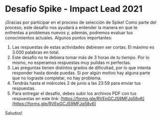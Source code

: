 # Desafío Spike - Impact Lead 2021
¡Gracias por participar en el proceso de selección de Spike! Como parte del proceso, este desafío nos ayudará a entender la manera en que te enfrentas a problemas nuevos y, además, podremos evaluar tus conocimientos actuales. Algunos puntos importantes:

1. Las respuestas de estas actividades debiesen ser cortas. El máximo es 3.000 palabras en total. 
2. Este desafío no te debiera tomar más de 3 horas de tu tiempo. Por lo mismo, no esperamos respuestas muy pulidas ni perfectas.
3. Las preguntas tienen distintos grados de dificultad, por lo que intenta responder hasta donde puedas. Si por algún motivo hay alguna parte que no lograste completar, no hay problema.
4. Tendrás hasta el miércoles 2 de junio a las 23:59 para enviar tus respuestas.
5. Para entregar el desafío, debes subir los archivos PDF con tus respuestas en este link: [https://forms.gle/RVEpGCJS9MFJq58v6](https://forms.gle/RVEpGCJS9MFJq58v6)

Saludos!
